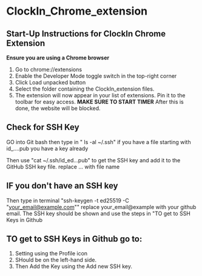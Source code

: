 # ClockIn_Chrome_extension
## Start-Up Instructions for ClockIn Chrome Extension
**Ensure you are using a Chrome browser**
1. Go to chrome://extensions
2. Enable the Developer Mode toggle switch in the top-right corner
3. Click Load unpacked button
4. Select the folder containing the ClockIn_extension files.
5. The extension will now appear in your list of extensions. Pin it to the toolbar for easy access.
<be />**MAKE SURE TO START TIMER**
After this is done, the website will be blocked.

## Check for SSH Key
GO into Git bash then type in " ls -al ~/.ssh"
if you have a file starting with id_....pub you have a key already 

Then use "cat ~/.ssh/id_ed...pub" to get the SSH key and add it to the GitHub SSH key file.
replace ... with file name

## IF you don't have an SSH key
Then type in terminal "ssh-keygen -t ed25519 -C "your_email@example.com"" replace your_email@example with your github email.
The SSH key should be shown and use the steps in "TO get to SSH Keys in Github

## TO get to SSH Keys in Github go to:
1. Setting using the Profile icon
2. SHould be on the left-hand side.
3. Then Add the Key using the Add new SSH key.





